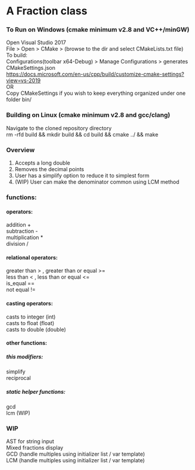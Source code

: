 # A Fraction class  

### To Run on Windows (cmake minimum v2.8 and VC++/minGW)   
Open Visual Studio 2017    
File > Open > CMake > (browse to the dir and select CMakeLists.txt file)  
To build:  
Configurations(toolbar x64-Debug) > Manage Configurations > generates CMakeSettings.json  
https://docs.microsoft.com/en-us/cpp/build/customize-cmake-settings?view=vs-2019  
OR   
Copy CMakeSettings if you wish to keep everything organized under one folder bin/    

### Building on Linux (cmake minimum v2.8 and gcc/clang)    
Navigate to the cloned repository directory  
rm -rfd build && mkdir build && cd build && cmake ../ && make  

### Overview  
1. Accepts a long double
2. Removes the decimal points
3. User has a simplify option to reduce it to simplest form
4. (WIP) User can make the denominator common using LCM method     


### functions:
#### operators:  
addition +  
subtraction -  
multiplication *  
division /  

#### relational operators:  
greater than > , greater than or equal >=  
less than < , less than or equal <=  
is_equal ==  
not equal !=  

#### casting operators:  
casts to integer (int)  
casts to float (float)  
casts to double (double)  

#### other functions:  


##### this modifiers:  
simplify  
reciprocal  

##### static helper functions:  
gcd   
lcm (WIP)

### WIP
AST for string input   
Mixed fractions display  
GCD (handle multiples using initializer list / var template)  
LCM (handle multiples using initializer list / var template)  
 
 


